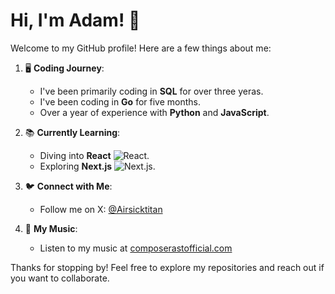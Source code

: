 # Hi, I'm Adam! 👋

Welcome to my GitHub profile! Here are a few things about me:

1. 🖥️ **Coding Journey**:
   - I've been primarily coding in **SQL** for over three yeras.
   - I've been coding in **Go** for five months.
   - Over a year of experience with **Python** and **JavaScript**.

3. 📚 **Currently Learning**:
   - Diving into **React** ![React](https://img.icons8.com/color/20/000000/react-native.png).
   - Exploring **Next.js** ![Next.js](https://img.icons8.com/color/20/000000/nextjs.png).

4. 🐦 **Connect with Me**:
   - Follow me on X: [@Airsicktitan](https://x.com/Airsicktitan)

5. 🎤 **My Music**:
   - Listen to my music at [composerastofficial.com](https://www.composerastofficial.com/)

Thanks for stopping by! Feel free to explore my repositories and reach out if you want to collaborate.
